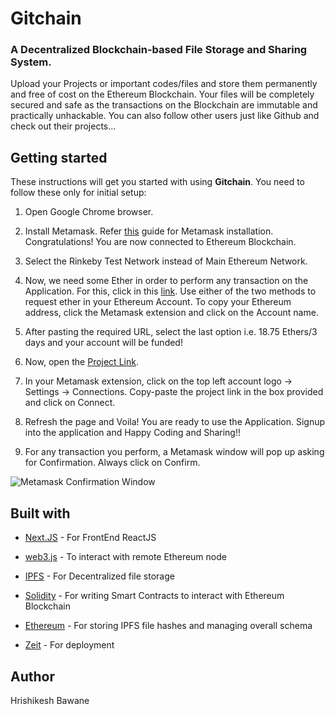 
# Gitchain

  

### A Decentralized Blockchain-based File Storage and Sharing System.

  

Upload your Projects or important codes/files and store them permanently and free of cost on the Ethereum Blockchain. Your files will be completely secured and safe as the transactions on the Blockchain are immutable and practically unhackable. You can also follow other users just like Github and check out their projects...

  
  

## Getting started

  

These instructions will get you started with using **Gitchain**. You need to follow these only for initial setup:

  

1. Open Google Chrome browser.

2. Install Metamask. Refer [this](https://chrome.google.com/webstore/detail/metamask/nkbihfbeogaeaoehlefnkodbefgpgknn?hl=en) guide for Metamask installation. Congratulations! You are now connected to Ethereum Blockchain.

3. Select the Rinkeby Test Network instead of Main Ethereum Network.

4. Now, we need some Ether in order to perform any transaction on the Application. For this, click in this [link](https://faucet.rinkeby.io/). Use either of the two methods to request ether in your Ethereum Account. To copy your Ethereum address, click the Metamask extension and click on the Account name.

5. After pasting the required URL, select the last option i.e. 18.75 Ethers/3 days and your account will be funded!

6. Now, open the [Project Link](https://gitchain.now.sh).

7. In your Metamask extension, click on the top left account logo -> Settings -> Connections. Copy-paste the project link in the box provided and click on Connect.

8. Refresh the page and Voila! You are ready to use the Application. Signup into the application and Happy Coding and Sharing!!

9. For any transaction you perform, a Metamask window will pop up asking for Confirmation. Always click on Confirm.
 
  ![Metamask Confirmation Window](https://lh6.googleusercontent.com/qtsTqkfOxfbCtjQ_m38yfdG03bqISskfy7DioKZ3QP23PXooTS7HNEvSW_dfKQQ_UNKDcEYxnA-2SBPy7bjZHP2eRAyl87z5RlzamsXV3IE6HVtfVsInEPOC3tMKNE0srvZ2d9Xw)

## Built with

  

-  [Next.JS](https://nextjs.org/) - For FrontEnd ReactJS

-  [web3.js](https://web3js.readthedocs.io/en/v1.2.6/) - To interact with remote Ethereum node

-  [IPFS](https://ipfs.io/) - For Decentralized file storage

-  [Solidity](https://solidity.readthedocs.io/en/v0.6.4/) - For writing Smart Contracts to interact with Ethereum Blockchain

-  [Ethereum](https://ethereum.org/) - For storing IPFS file hashes and managing overall schema

-  [Zeit](https://zeit.co/docs) - For deployment

  

## Author

Hrishikesh Bawane